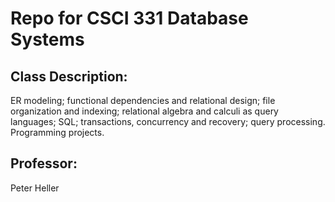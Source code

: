 # Repo for CSCI 331 Database Systems  

## Class Description:
ER modeling; functional dependencies and relational design; file organization and indexing; relational algebra and calculi as query languages; SQL; transactions, concurrency and recovery; query processing. Programming projects.

## Professor:
Peter Heller 
